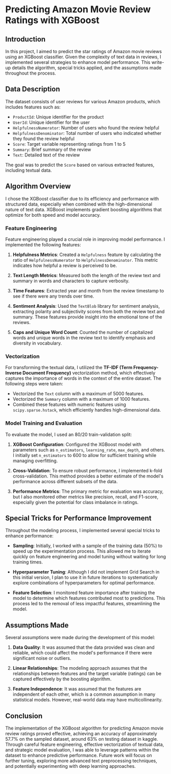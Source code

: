 # Predicting Amazon Movie Review Ratings with XGBoost

## Introduction

In this project, I aimed to predict the star ratings of Amazon movie reviews using an XGBoost classifier. Given the complexity of text data in reviews, I implemented several strategies to enhance model performance. This write-up details the algorithm, special tricks applied, and the assumptions made throughout the process.

## Data Description

The dataset consists of user reviews for various Amazon products, which includes features such as:

- `ProductId`: Unique identifier for the product
- `UserId`: Unique identifier for the user
- `HelpfulnessNumerator`: Number of users who found the review helpful
- `HelpfulnessDenominator`: Total number of users who indicated whether they found the review helpful
- `Score`: Target variable representing ratings from 1 to 5
- `Summary`: Brief summary of the review
- `Text`: Detailed text of the review

The goal was to predict the `Score` based on various extracted features, including textual data.

## Algorithm Overview

I chose the XGBoost classifier due to its efficiency and performance with structured data, especially when combined with the high-dimensional nature of text data. XGBoost implements gradient boosting algorithms that optimize for both speed and model accuracy.

### Feature Engineering

Feature engineering played a crucial role in improving model performance. I implemented the following features:

1. **Helpfulness Metrics**: Created a `Helpfulness` feature by calculating the ratio of `HelpfulnessNumerator` to `HelpfulnessDenominator`. This metric indicates how helpful a review is perceived to be.

2. **Text Length Metrics**: Measured both the length of the review text and summary in words and characters to capture verbosity.

3. **Time Features**: Extracted year and month from the review timestamp to see if there were any trends over time.

4. **Sentiment Analysis**: Used the `TextBlob` library for sentiment analysis, extracting polarity and subjectivity scores from both the review text and summary. These features provide insight into the emotional tone of the reviews.

5. **Caps and Unique Word Count**: Counted the number of capitalized words and unique words in the review text to identify emphasis and diversity in vocabulary.

### Vectorization

For transforming the textual data, I utilized the **TF-IDF (Term Frequency-Inverse Document Frequency)** vectorization method, which effectively captures the importance of words in the context of the entire dataset. The following steps were taken:

- Vectorized the `Text` column with a maximum of 5000 features.
- Vectorized the `Summary` column with a maximum of 1000 features.
- Combined these features with numeric features using `scipy.sparse.hstack`, which efficiently handles high-dimensional data.

### Model Training and Evaluation

To evaluate the model, I used an 80/20 train-validation split:

1. **XGBoost Configuration**: Configured the XGBoost model with parameters such as `n_estimators`, `learning_rate`, `max_depth`, and others. I initially set `n_estimators` to 600 to allow for sufficient training while managing overfitting.

2. **Cross-Validation**: To ensure robust performance, I implemented k-fold cross-validation. This method provides a better estimate of the model's performance across different subsets of the data.

3. **Performance Metrics**: The primary metric for evaluation was accuracy, but I also monitored other metrics like precision, recall, and F1-score, especially given the potential for class imbalance in ratings.

## Special Tricks for Performance Improvement

Throughout the modeling process, I implemented several special tricks to enhance performance:

- **Sampling**: Initially, I worked with a sample of the training data (50%) to speed up the experimentation process. This allowed me to iterate quickly on feature engineering and model tuning without waiting for long training times.

- **Hyperparameter Tuning**: Although I did not implement Grid Search in this initial version, I plan to use it in future iterations to systematically explore combinations of hyperparameters for optimal performance.

- **Feature Selection**: I monitored feature importance after training the model to determine which features contributed most to predictions. This process led to the removal of less impactful features, streamlining the model.

## Assumptions Made

Several assumptions were made during the development of this model:

1. **Data Quality**: It was assumed that the data provided was clean and reliable, which could affect the model's performance if there were significant noise or outliers.

2. **Linear Relationships**: The modeling approach assumes that the relationships between features and the target variable (ratings) can be captured effectively by the boosting algorithm.

3. **Feature Independence**: It was assumed that the features are independent of each other, which is a common assumption in many statistical models. However, real-world data may have multicollinearity.

## Conclusion

The implementation of the XGBoost algorithm for predicting Amazon movie review ratings proved effective, achieving an accuracy of approximately 57.7% on the sampled dataset, around 63% on testing dataset in kaggle. Through careful feature engineering, effective vectorization of textual data, and strategic model evaluation, I was able to leverage patterns within the dataset to enhance predictive performance. Future work will focus on further tuning, exploring more advanced text preprocessing techniques, and potentially experimenting with deep learning approaches.




